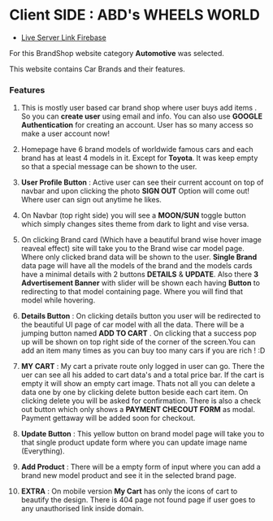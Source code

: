 # Client SIDE : ABD's WHEELS WORLD 

- [Live Server Link Firebase](https://brand-shop-automotive-b8a10.web.app/)

For this BrandShop website category **Automotive** was selected.

This website contains Car Brands and their features.

### Features

1. This is mostly user based car brand shop where user buys add items . So you can **create user**  using email and info. You can also use **GOOGLE Authentication** for creating an account. User has so many access so make a user account now!

2. Homepage have 6 brand models of worldwide famous cars and each brand has at least 4 models in it. Except for **Toyota**. It was keep empty so that a special message can be shown to the user.

3. **User Profile Button** : Active user can see their current account on top of navbar and upon clicking the photo **SIGN OUT** Option will come out! Where user can sign out anytime he likes. 

4. On Navbar (top right side) you will see a **MOON/SUN** toggle button which simply changes sites theme from dark to light and vise versa.

5. On clicking Brand card (Which have a beautiful brand wise hover image reaveal effect) site will take you to the Brand wise car model page. Where only clicked brand data will be shown to the user. **Single Brand** data page will have all the models of the brand and the models cards have a minimal details with 2 buttons **DETAILS** & **UPDATE**. Also there  **3 Advertisement Banner** with slider will be shown each having **Button** to redirecting to that model containing page. Where you will find that model while hovering.

6. **Details Button** : On clicking details button you user will be redirected to the beautiful UI page of car model with all the data. There will be a jumping button named **ADD TO CART** . On clicking that a success pop up will be shown on top right side of the corner of the screen.You can add an item many times as you can buy too many cars if you are rich ! :D

7. **MY CART** : My cart a private route only logged in user can go. There the uer can see all his added to cart data's and a total price bar. If the cart is empty it will show an empty cart image. Thats not all you can delete a data one by one by clicking delete button beside each cart item. On clicking delete you will be asked for confirmation. There is also a check out button which only shows a **PAYMENT CHECOUT FORM** as modal. Payment gettaway will be added soon for checkout.

8. **Update Button** : This yellow button on brand model page will take you to that single product update form where you can update image name (Everything).

9. **Add Product** : There will be a empty form of input where you can add a brand new model product and see it in the selected brand page.

10. **EXTRA** : On mobile version **My Cart** has only the icons of cart to beautify the design. There is 404 page not found page if user goes to any unauthorised link inside domain. 



